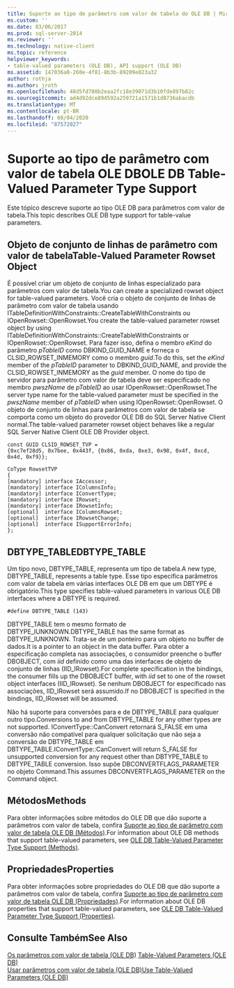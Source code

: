 ```yaml
---
title: Suporte ao tipo de parâmetro com valor de tabela do OLE DB | Microsoft Docs
ms.custom: ''
ms.date: 03/06/2017
ms.prod: sql-server-2014
ms.reviewer: ''
ms.technology: native-client
ms.topic: reference
helpviewer_keywords:
- table-valued parameters (OLE DB), API support (OLE DB)
ms.assetid: 147036a0-260e-4f81-8b3b-89209e023a32
author: rothja
ms.author: jroth
ms.openlocfilehash: 48d5fd780b2eaa2fc18e39071d3b10fde897b82c
ms.sourcegitcommit: ad4d92dce894592a259721a1571b1d8736abacdb
ms.translationtype: MT
ms.contentlocale: pt-BR
ms.lasthandoff: 08/04/2020
ms.locfileid: "87572027"
---
```

# <a name="ole-db-table-valued-parameter-type-support"></a><span data-ttu-id="659b9-102">Suporte ao tipo de parâmetro com valor de tabela OLE DB</span><span class="sxs-lookup"><span data-stu-id="659b9-102">OLE DB Table-Valued Parameter Type Support</span></span>
  <span data-ttu-id="659b9-103">Este tópico descreve suporte ao tipo OLE DB para parâmetros com valor de tabela.</span><span class="sxs-lookup"><span data-stu-id="659b9-103">This topic describes OLE DB type support for table-value parameters.</span></span>  
  
## <a name="table-valued-parameter-rowset-object"></a><span data-ttu-id="659b9-104">Objeto de conjunto de linhas de parâmetro com valor de tabela</span><span class="sxs-lookup"><span data-stu-id="659b9-104">Table-Valued Parameter Rowset Object</span></span>  
 <span data-ttu-id="659b9-105">É possível criar um objeto de conjunto de linhas especializado para parâmetros com valor de tabela.</span><span class="sxs-lookup"><span data-stu-id="659b9-105">You can create a specialized rowset object for table-valued parameters.</span></span> <span data-ttu-id="659b9-106">Você cria o objeto de conjunto de linhas de parâmetro com valor de tabela usando ITableDefinitionWithConstraints::CreateTableWithConstraints ou IOpenRowset::OpenRowset.</span><span class="sxs-lookup"><span data-stu-id="659b9-106">You create the table-valued parameter rowset object by using ITableDefinitionWithConstraints::CreateTableWithConstraints or IOpenRowset::OpenRowset.</span></span> <span data-ttu-id="659b9-107">Para fazer isso, defina o membro *eKind* do parâmetro *pTableID* como DBKIND_GUID_NAME e forneça o CLSID_ROWSET_INMEMORY como o membro *guid*.</span><span class="sxs-lookup"><span data-stu-id="659b9-107">To do this, set the *eKind* member of the *pTableID* parameter to DBKIND_GUID_NAME, and provide the CLSID_ROWSET_INMEMORY as the *guid* member.</span></span> <span data-ttu-id="659b9-108">O nome do tipo de servidor para parâmetro com valor de tabela deve ser especificado no membro *pwszName* de *pTableID* ao usar IOpenRowset::OpenRowset.</span><span class="sxs-lookup"><span data-stu-id="659b9-108">The server type name for the table-valued parameter must be specified in the *pwszName* member of *pTableID* when using IOpenRowset::OpenRowset.</span></span> <span data-ttu-id="659b9-109">O objeto de conjunto de linhas para parâmetros com valor de tabela se comporta como um objeto do provedor OLE DB do SQL Server Native Client normal.</span><span class="sxs-lookup"><span data-stu-id="659b9-109">The table-valued parameter rowset object behaves like a regular SQL Server Native Client OLE DB Provider object.</span></span>  
  
```  
const GUID CLSID_ROWSET_TVP =   
{0xc7ef28d5, 0x7bee, 0x443f, {0x86, 0xda, 0xe3, 0x98, 0x4f, 0xcd, 0x4d, 0xf9}};  
  
CoType RowsetTVP  
{  
[mandatory] interface IAccessor;  
[mandatory] interface IColumnsInfo;  
[mandatory] interface IConvertType;  
[mandatory] interface IRowset;  
[mandatory] interface IRowsetInfo;  
[optional]  interface IColumnsRowset;  
[optional]  interface IRowsetChange;  
[optional]  interface ISupportErrorInfo;  
};  
```  
  
## <a name="dbtype_table"></a><span data-ttu-id="659b9-110">DBTYPE_TABLE</span><span class="sxs-lookup"><span data-stu-id="659b9-110">DBTYPE_TABLE</span></span>  
 <span data-ttu-id="659b9-111">Um tipo novo, DBTYPE_TABLE, representa um tipo de tabela.</span><span class="sxs-lookup"><span data-stu-id="659b9-111">A new type, DBTYPE_TABLE, represents a table type.</span></span> <span data-ttu-id="659b9-112">Esse tipo especifica parâmetros com valor de tabela em várias interfaces OLE DB em que um DBTYPE é obrigatório.</span><span class="sxs-lookup"><span data-stu-id="659b9-112">This type specifies table-valued parameters in various OLE DB interfaces where a DBTYPE is required.</span></span>  
  
```  
#define DBTYPE_TABLE (143)  
```  
  
 <span data-ttu-id="659b9-113">DBTYPE_TABLE tem o mesmo formato de DBTYPE_IUNKNOWN.</span><span class="sxs-lookup"><span data-stu-id="659b9-113">DBTYPE_TABLE has the same format as DBTYPE_IUNKNOWN.</span></span> <span data-ttu-id="659b9-114">Trata-se de um ponteiro para um objeto no buffer de dados.</span><span class="sxs-lookup"><span data-stu-id="659b9-114">It is a pointer to an object in the data buffer.</span></span> <span data-ttu-id="659b9-115">Para obter a especificação completa nas associações, o consumidor preenche o buffer DBOBJECT, com *iid* definido como uma das interfaces de objeto de conjunto de linhas (IID_IRowset).</span><span class="sxs-lookup"><span data-stu-id="659b9-115">For complete specification in the bindings, the consumer fills up the DBOBJECT buffer, with *iid* set to one of the rowset object interfaces (IID_IRowset).</span></span> <span data-ttu-id="659b9-116">Se nenhum DBOBJECT for especificado nas associações, IID_IRowset será assumido.</span><span class="sxs-lookup"><span data-stu-id="659b9-116">If no DBOBJECT is specified in the bindings, IID_IRowset will be assumed.</span></span>  
  
 <span data-ttu-id="659b9-117">Não há suporte para conversões para e de DBTYPE_TABLE para qualquer outro tipo.</span><span class="sxs-lookup"><span data-stu-id="659b9-117">Conversions to and from DBTYPE_TABLE for any other types are not supported.</span></span> <span data-ttu-id="659b9-118">IConvertType::CanConvert retornará S_FALSE em uma conversão não compatível para qualquer solicitação que não seja a conversão de DBTYPE_TABLE em DBTYPE_TABLE.</span><span class="sxs-lookup"><span data-stu-id="659b9-118">IConvertType::CanConvert will return S_FALSE for unsupported conversion for any request other than DBTYPE_TABLE to DBTYPE_TABLE conversion.</span></span> <span data-ttu-id="659b9-119">Isso supõe DBCONVERTFLAGS_PARAMETER no objeto Command.</span><span class="sxs-lookup"><span data-stu-id="659b9-119">This assumes DBCONVERTFLAGS_PARAMETER on the Command object.</span></span>  
  
## <a name="methods"></a><span data-ttu-id="659b9-120">Métodos</span><span class="sxs-lookup"><span data-stu-id="659b9-120">Methods</span></span>  
 <span data-ttu-id="659b9-121">Para obter informações sobre métodos do OLE DB que dão suporte a parâmetros com valor de tabela, confira [Suporte ao tipo de parâmetro com valor de tabela OLE DB &#40;Métodos&#41;](ole-db-table-valued-parameter-type-support-methods.md).</span><span class="sxs-lookup"><span data-stu-id="659b9-121">For information about OLE DB methods that support table-valued parameters, see [OLE DB Table-Valued Parameter Type Support &#40;Methods&#41;](ole-db-table-valued-parameter-type-support-methods.md).</span></span>  
  
## <a name="properties"></a><span data-ttu-id="659b9-122">Propriedades</span><span class="sxs-lookup"><span data-stu-id="659b9-122">Properties</span></span>  
 <span data-ttu-id="659b9-123">Para obter informações sobre propriedades do OLE DB que dão suporte a parâmetros com valor de tabela, confira [Suporte ao tipo de parâmetro com valor de tabela OLE DB &#40;Propriedades&#41;](ole-db-table-valued-parameter-type-support-properties.md).</span><span class="sxs-lookup"><span data-stu-id="659b9-123">For information about OLE DB properties that support table-valued parameters, see [OLE DB Table-Valued Parameter Type Support &#40;Properties&#41;](ole-db-table-valued-parameter-type-support-properties.md).</span></span>  
  
## <a name="see-also"></a><span data-ttu-id="659b9-124">Consulte Também</span><span class="sxs-lookup"><span data-stu-id="659b9-124">See Also</span></span>  
 <span data-ttu-id="659b9-125">[Os parâmetros com valor de tabela &#40;OLE DB&#41;](table-valued-parameters-ole-db.md) </span><span class="sxs-lookup"><span data-stu-id="659b9-125">[Table-Valued Parameters &#40;OLE DB&#41;](table-valued-parameters-ole-db.md) </span></span>  
 [<span data-ttu-id="659b9-126">Usar parâmetros com valor de tabela &#40;OLE DB&#41;</span><span class="sxs-lookup"><span data-stu-id="659b9-126">Use Table-Valued Parameters &#40;OLE DB&#41;</span></span>](../native-client-ole-db-how-to/use-table-valued-parameters-ole-db.md)  
  
  
